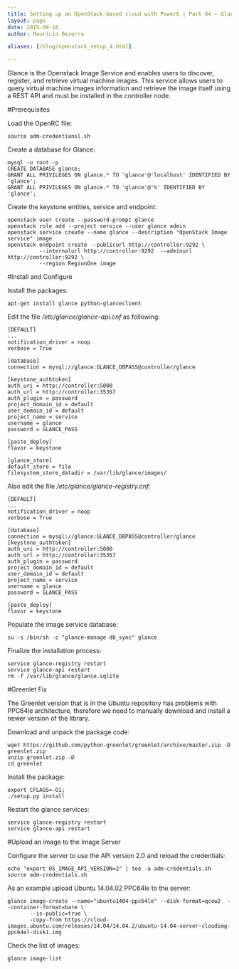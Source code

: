 ```yaml
---
title: Setting up an OpenStack-based cloud with Power8 | Part 04 – Glance
layout: page 
date: 2015-09-16
author: Maurício Bezerra

aliases: [/blog/openstack_setup_4.html]

---
```



Glance is the Openstack Image Service and enables users to discover, register, and retrieve virtual machine images. This service allows users to query virtual machine images information and retrieve the image itself using a REST API and must be installed in the controller node.

#Prerequisites


Load the OpenRC file:

```
source adm-credentiansl.sh 
```

Create a database for Glance:

```
mysql -u root -p
CREATE DATABASE glance;
GRANT ALL PRIVILEGES ON glance.* TO 'glance'@'localhost' IDENTIFIED BY 'glance';
GRANT ALL PRIVILEGES ON glance.* TO 'glance'@'%' IDENTIFIED BY 'glance';
```

Create the keystone entities, service and endpoint:

```
openstack user create --password-prompt glance
openstack role add --project service --user glance admin
openstack service create --name glance --description "OpenStack Image service" image
openstack endpoint create --publicurl http://controller:9292 \
          --internalurl http://controller:9292  --adminurl http://controller:9292 \
          --region RegionOne image
```

#Install and Configure


Install the packages:

```
apt-get install glance python-glanceclient 
```

Edit the file */etc/glance/glance-api.cnf* as following:

```
[DEFAULT]
...
notification_driver = noop
verbose = True

[database]
connection = mysql://glance:GLANCE_DBPASS@controller/glance

[keystone_authtoken]
auth_uri = http://controller:5000
auth_url = http://controller:35357
auth_plugin = password
project_domain_id = default
user_domain_id = default
project_name = service
username = glance
password = GLANCE_PASS

[paste_deploy]
flavor = keystone

[glance_store]
default_store = file
filesystem_store_datadir = /var/lib/glance/images/
```

Also edit the file */etc/glance/glance-registry.cnf*:

```
[DEFAULT]
...
notification_driver = noop
verbose = True

[database]
connection = mysql://glance:GLANCE_DBPASS@controller/glance
[keystone_authtoken]
auth_uri = http://controller:5000
auth_url = http://controller:35357
auth_plugin = password
project_domain_id = default
user_domain_id = default
project_name = service
username = glance
password = GLANCE_PASS

[paste_deploy]
flavor = keystone
```

Populate the image service database:

```
su -s /bin/sh -c "glance-manage db_sync" glance
```

Finalize the installation process:

```
service glance-registry restart
service glance-api restart
rm -f /var/lib/glance/glance.sqlite
```

#Greenlet Fix


The Greenlet version that is in the Ubuntu repository has problems with PPC64le architecture, therefore we need to manually download and install a newer version of the library.


Download and unpack the package code:

```
wget https://github.com/python-greenlet/greenlet/archive/master.zip -D greenlet.zip
unzip greenlet.zip -D 
cd greenlet
```

Install the package:

```
export CFLAGS=-O1;
./setup.py install
```

Restart the glance services:

```
service glance-registry restart
service glance-api restart
```

#Upload an image to the Image Server


Configure the server to use the API version 2.0 and reload the credentials:

```
echo "export OS_IMAGE_API_VERSION=2" | tee -a adm-credentials.sh
source adm-credentials.sh
```

As an example upload Ubuntu 14.04.02 PPC64le to the server:

```
glance image-create --name="ubuntu1404-ppc64le" --disk-format=qcow2  --container-format=bare \
       --is-public=true \
       -copy-from https://cloud-images.ubuntu.com/releases/14.04/14.04.2/ubuntu-14.04-server-cloudimg-ppc64el-disk1.img
```

Check the list of images:

```
glance image-list
```

